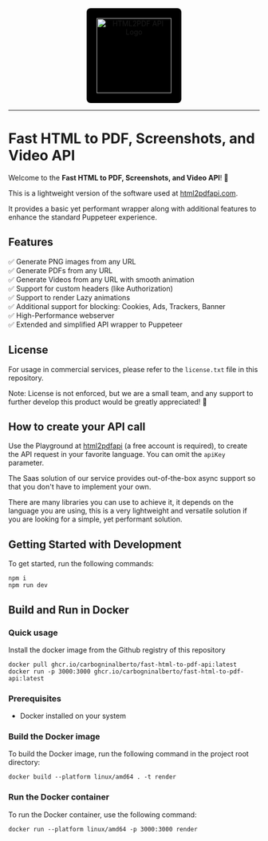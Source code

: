 <div align="center">
  <img src="https://html2pdfapi.com/logo_dark.png" alt="HTML2PDF API Logo" style="background-color: black; padding: 20px; border-radius: 8px;" width="150">
</div>

---




# Fast HTML to PDF, Screenshots, and Video API

Welcome to the **Fast HTML to PDF, Screenshots, and Video API**! 🚀

This is a lightweight version of the software used at [html2pdfapi.com](https://html2pdfapi.com).

It provides a basic yet performant wrapper along with additional features to enhance the standard Puppeteer experience.

## Features

✅ Generate PNG images from any URL<br>
✅ Generate PDFs from any URL<br>
✅ Generate Videos from any URL with smooth animation<br>
✅ Support for custom headers (like Authorization)<br>
✅ Support to render Lazy animations<br>
✅ Additional support for blocking: Cookies, Ads, Trackers, Banner<br>
✅ High-Performance webserver<br>
✅ Extended and simplified API wrapper to Puppeteer


## License

For usage in commercial services, please refer to the `license.txt` file in this repository.

Note: License is not enforced, but we are a small team, and any support to further develop this product would be greatly appreciated! 🙏

## How to create your API call

Use the Playground at [html2pdfapi](https://html2pdfapi.com/playground) (a free account is required), to create the API request in your favorite language.
You can omit the `apiKey` parameter.

The Saas solution of our service provides out-of-the-box async support so that you don't have to implement your own.

There are many libraries you can use to achieve it, it depends on the language you are using, this is a very lightweight and versatile solution if you are looking
for a simple, yet performant solution.

## Getting Started with Development

To get started, run the following commands:

```
npm i
npm run dev
```

## Build and Run in Docker

### Quick usage

Install the docker image from the Github registry of this repository

```
docker pull ghcr.io/carbogninalberto/fast-html-to-pdf-api:latest
docker run -p 3000:3000 ghcr.io/carbogninalberto/fast-html-to-pdf-api:latest
```

### Prerequisites

- Docker installed on your system

### Build the Docker image

To build the Docker image, run the following command in the project root directory:

```
docker build --platform linux/amd64 . -t render
```

### Run the Docker container

To run the Docker container, use the following command:

```
docker run --platform linux/amd64 -p 3000:3000 render
```
